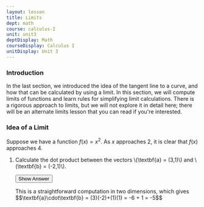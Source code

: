 ```yaml
---
layout: lesson
title: Limits
dept: math
course: calculus-I
unit: unit3
deptDisplay: Math
courseDisplay: Calculus I
unitDisplay: Unit 3
---
```


### Introduction

In the last section, we introduced the idea of the tangent line to a curve, and how that can be calculated by using a limit. In this section, we will compute limits of functions and learn rules for simplifying limit calculations. There is a rigorous approach to limits, but we will not explore it in detail here; there will be an alternate limits lesson that you can read if you're interested.



### Idea of a Limit

Suppose we have a function $f(x) = x^2$. As $x$ approaches 2, it is clear that $f(x)$ approaches 4. 



<ol>
<li> <div> Calculate the dot product between the vectors \(\textbf{a} = (3,1)\) and \(\textbf{b} = (-2,1)\). </div>

<button onclick="myFunction('answer1')" class="answerButton">Show Answer</button>
<div  id="answer1" class="answer">
This is a straightforward computation in two dimensions, which gives 
$$\textbf{a}\cdot\textbf{b} = (3)(-2)+(1)(1) = -6 + 1 = -5$$ 
</div> </li>

</ol>
